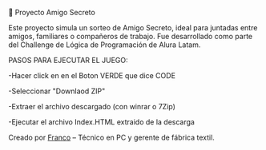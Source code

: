 🎁 Proyecto Amigo Secreto

Este proyecto simula un sorteo de Amigo Secreto, ideal para juntadas entre amigos, familiares o compañeros de trabajo. Fue desarrollado como parte del Challenge de Lógica de Programación de Alura Latam.

PASOS PARA EJECUTAR EL JUEGO:

-Hacer click en en el Boton VERDE que dice CODE

-Seleccionar "Downlaod ZIP"

-Extraer el archivo descargado (con winrar o 7Zip)

-Ejecutar el archivo Index.HTML extraido de la descarga



Creado por [Franco](www.linkedin.com/in/franco-gimenez-335819268) – Técnico en PC y gerente de fábrica textil.
